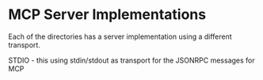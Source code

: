 # MCP Server Implementations

Each of the directories has a server implementation using a different transport.  

STDIO - this using stdin/stdout as transport for the JSONRPC messages for MCP


